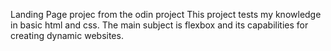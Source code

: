 Landing Page projec from the odin project
This project tests my knowledge in basic html and css.
The main subject is flexbox and its capabilities for creating dynamic websites.
